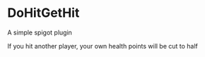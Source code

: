 # DoHitGetHit
A simple spigot plugin

If you hit another player, your own health points will be cut to half
